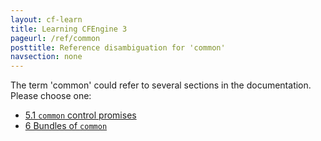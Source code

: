 ```yaml
---
layout: cf-learn
title: Learning CFEngine 3
pageurl: /ref/common
posttitle: Reference disambiguation for 'common'
navsection: none
---
```


The term 'common' could refer to several sections in the documentation. Please choose one:

- [5\.1 <code>common</code> control promises](https://cfengine.com/manuals/cf3-reference.html#control-common)
- [6 Bundles of <code>common</code>](https://cfengine.com/manuals/cf3-reference.html#Bundles-for-common)
